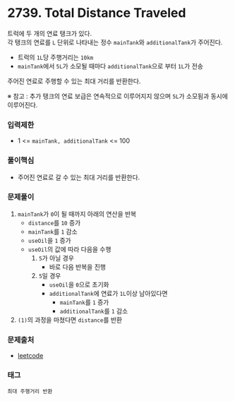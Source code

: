 # 2739. Total Distance Traveled
트럭에 두 개의 연료 탱크가 있다.  
각 탱크의 연료를 `L` 단위로 나타내는 정수 `mainTank`와 `additionalTank`가 주어진다.  
- 트럭의 `1L`당 주행거리는 `10km`
- `mainTank`에서 `5L`가 소모될 때마다 `additionalTank`으로 부터 `1L`가 전송

주어진 연료로 주행할 수 있는 최대 거리를 반환한다.  

※ 참고 : 추가 탱크의 연료 보급은 연속적으로 이루어지지 않으며 `5L`가 소모됨과 동시에 이루어진다.
### 입력제한
- 1 <= `mainTank, additionalTank` <= 100
### 풀이핵심
- 주어진 연료로 갈 수 있는 최대 거리를 반환한다.
### 문제풀이
1. `mainTank`가 `0`이 될 때까지 아래의 연산을 반복
   - `distance`를 `10` 증가
   - `mainTank`를 `1` 감소
   - `useOil`을 `1` 증가
   - `useOil`의 값에 따라 다음을 수행
     1. `5`가 아닐 경우
        - 바로 다음 반복을 진행
     2. `5`일 경우
        - `useOil`을 `0`으로 초기화
        - `additionalTank`에 연료가 `1L`이상 남아있다면
          - `mainTank`를 `1` 증가
          - `additionalTank`를 `1` 감소
2. `(1)`의 과정을 마쳤다면 `distance`를 반환
### 문제출처
- [leetcode](https://leetcode.com/problems/total-distance-traveled/)
### 태그
`최대 주행거리 반환`